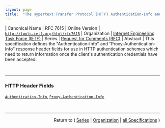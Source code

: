 ```yaml
---
layout: page
title:  "The Hypertext Transfer Protocol (HTTP) Authentication-Info and Proxy-Authentication-Info Response Header Fields"
---
```


| Canonical Name | RFC 7615
| Online Version | [`http://tools.ietf.org/html/rfc7615`](http://tools.ietf.org/html/rfc7615)
| Organization | [Internet Engineering Task Force (IETF)](..  "List of specification series by this organization")
| Series | [Request for Comments (RFC)](.  "List of specifications in this series")
| Abstract | This specification defines the "Authentication-Info" and "Proxy-Authentication-Info" response header fields for use in HTTP authentication schemes which need to return information once the client's authentication credentials have been accepted.

<br/>
<hr/>

### HTTP Header Fields

[`Authentication-Info`](/concepts/http-header/Authentication-Info "HTTP authentication schemes can use the Authentication-Info response header field to communicate information after the client's authentication credentials have been accepted. This information can include a finalization message from the server (e.g., it can contain the server authentication)."), [`Proxy-Authentication-Info`](/concepts/http-header/Proxy-Authentication-Info "The Proxy-Authentication-Info response header field is equivalent to Authentication-Info, except that it applies to proxy authentication. However, unlike Authentication-Info, the Proxy-Authentication-Info header field applies only to the next outbound client on the response chain. This is because only the client that chose a given proxy is likely to have the credentials necessary for authentication.")



<br/>
<hr/>

<p style="text-align: right">Return to ( <a href="./">Series</a> | <a href="../">Organization</a> | <a href="../../">all Specifications</a> )</p>
